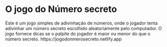 <h1> O jogo do Número secreto</h1>
Este é um jogo simples de adivinhação de números, onde o jogador tenta adivinhar um número secreto escolhido aleatoriamente pelo computador. O jogo fornece dicas se o palpite do jogador é maior ou menor do que o número secreto.
https://jogodonmerosecreto.netlify.app
